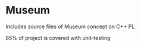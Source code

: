 # Museum
Includes source files of Museum concept on C++ PL

85% of project is covered with unit-testing
